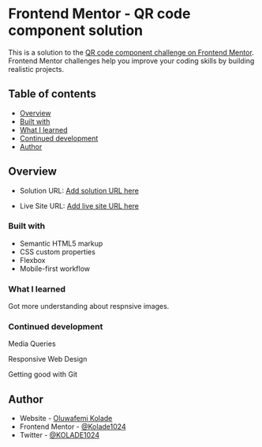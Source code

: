 # Frontend Mentor - QR code component solution

This is a solution to the [QR code component challenge on Frontend Mentor](https://www.frontendmentor.io/challenges/qr-code-component-iux_sIO_H). Frontend Mentor challenges help you improve your coding skills by building realistic projects. 

## Table of contents

  - [Overview](#overview)
  - [Built with](#built-with)
  - [What I learned](#what-i-learned)
  - [Continued development](#continued-development)
  - [Author](#author)

## Overview


- Solution URL: [Add solution URL here](https://www.frontendmentor.io/solutions/mobilefirst-solution-using-flexbox-qr-code-component-4a-xA4Ajwi)

- Live Site URL: [Add live site URL here](https://kolade1024.github.io/Frontend-Mentor-Projects)



### Built with

- Semantic HTML5 markup
- CSS custom properties
- Flexbox
- Mobile-first workflow

### What I learned

Got more understanding about respnsive images.

### Continued development

Media Queries 

Responsive Web Design

Getting good with Git



## Author

- Website - [Oluwafemi Kolade](https://www.your-site.com)
- Frontend Mentor - [@Kolade1024](https://www.frontendmentor.io/profile/Kolade1024)
- Twitter - [@KOLADE1024](https://www.twitter.com/KOLADE1024)


